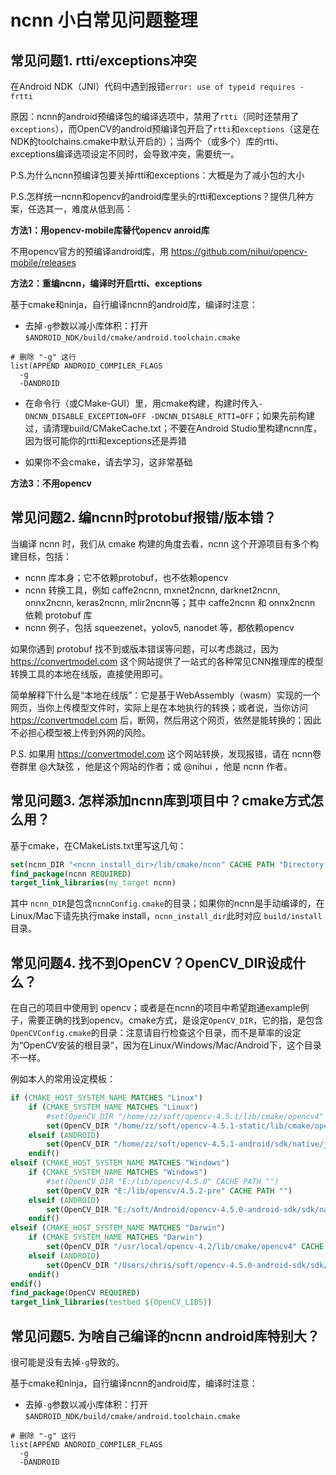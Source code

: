 # ncnn 小白常见问题整理

## 常见问题1. rtti/exceptions冲突

在Android NDK（JNI）代码中遇到报错`error: use of typeid requires -frtti`

原因：ncnn的android预编译包的编译选项中，禁用了`rtti`（同时还禁用了`exceptions`），而OpenCV的android预编译包开启了`rtti`和`exceptions`（这是在NDK的toolchains.cmake中默认开启的）；当两个（或多个）库的rtti、exceptions编译选项设定不同时，会导致冲突，需要统一。

P.S.为什么ncnn预编译包要关掉rtti和exceptions：大概是为了减小包的大小

P.S.怎样统一ncnn和opencv的android库里头的rtti和exceptions？提供几种方案，任选其一，难度从低到高：

**方法1：用opencv-mobile库替代opencv anroid库**

不用opencv官方的预编译android库，用 https://github.com/nihui/opencv-mobile/releases

**方法2：重编ncnn，编译时开启rtti、exceptions**

基于cmake和ninja，自行编译ncnn的android库，编译时注意：
- 去掉`-g`参数以减小库体积：打开`$ANDROID_NDK/build/cmake/android.toolchain.cmake`
```
# 删除 "-g" 这行
list(APPEND ANDROID_COMPILER_FLAGS
  -g
  -DANDROID
```

- 在命令行（或CMake-GUI）里，用cmake构建，构建时传入`-DNCNN_DISABLE_EXCEPTION=OFF -DNCNN_DISABLE_RTTI=OFF`；如果先前构建过，请清理build/CMakeCache.txt；不要在Android Studio里构建ncnn库，因为很可能你的rtti和exceptions还是弄错

- 如果你不会cmake，请去学习，这非常基础

**方法3：不用opencv**

## 常见问题2. 编ncnn时protobuf报错/版本错？

当编译 ncnn 时，我们从 cmake 构建的角度去看，ncnn 这个开源项目有多个构建目标，包括：
- ncnn 库本身；它不依赖protobuf，也不依赖opencv
- ncnn 转换工具，例如 caffe2ncnn, mxnet2ncnn, darknet2ncnn, onnx2ncnn, keras2ncnn, mlir2ncnn等；其中 caffe2ncnn 和 onnx2ncnn 依赖 protobuf 库
- ncnn 例子，包括 squeezenet，yolov5, nanodet 等，都依赖opencv

如果你遇到 protobuf 找不到或版本错误等问题，可以考虑跳过，因为 https://convertmodel.com 这个网站提供了一站式的各种常见CNN推理库的模型转换工具的本地在线版，直接使用即可。

简单解释下什么是“本地在线版”：它是基于WebAssembly（wasm）实现的一个网页，当你上传模型文件时，实际上是在本地执行的转换；或者说，当你访问 https://convertmodel.com 后，断网，然后用这个网页，依然是能转换的；因此不必担心模型被上传到外网的风险。


P.S. 如果用 https://convertmodel.com 这个网站转换，发现报错，请在 ncnn卷卷群里 @大缺弦 ，他是这个网站的作者；或 @nihui ，他是 ncnn 作者。


## 常见问题3. 怎样添加ncnn库到项目中？cmake方式怎么用？

基于cmake，在CMakeLists.txt里写这几句：
```cmake
set(ncnn_DIR "<ncnn_install_dir>/lib/cmake/ncnn" CACHE PATH "Directory that contains ncnnConfig.cmake")
find_package(ncnn REQUIRED)
target_link_libraries(my_target ncnn)
```
其中 `ncnn_DIR`是包含`ncnnConfig.cmake`的目录；如果你的ncnn是手动编译的，在Linux/Mac下请先执行make install，`ncnn_install_dir`此时对应 `build/install` 目录。

## 常见问题4. 找不到OpenCV？OpenCV_DIR设成什么？

在自己的项目中使用到 opencv；或者是在ncnn的项目中希望跑通example例子，需要正确的找到opencv。cmake方式，是设定`OpenCV_DIR`，它的指，是包含`OpenCVConfig.cmake`的目录：注意请自行检查这个目录，而不是草率的设定为“OpenCV安装的根目录”，因为在Linux/Windows/Mac/Android下，这个目录不一样。

例如本人的常用设定模板：
```cmake
if (CMAKE_HOST_SYSTEM_NAME MATCHES "Linux")
    if (CMAKE_SYSTEM_NAME MATCHES "Linux")
        #set(OpenCV_DIR "/home/zz/soft/opencv-4.5.1/lib/cmake/opencv4" CACHE PATH "") # shared
        set(OpenCV_DIR "/home/zz/soft/opencv-4.5.1-static/lib/cmake/opencv4" CACHE PATH "") # static
    elseif (ANDROID)
        set(OpenCV_DIR "/home/zz/soft/opencv-4.5.1-android/sdk/native/jni" CACHE PATH "")
    endif()
elseif (CMAKE_HOST_SYSTEM_NAME MATCHES "Windows")
    if (CMAKE_SYSTEM_NAME MATCHES "Windows")
        #set(OpenCV_DIR "E:/lib/opencv/4.5.0" CACHE PATH "")
        set(OpenCV_DIR "E:/lib/opencv/4.5.2-pre" CACHE PATH "")
    elseif (ANDROID)
        set(OpenCV_DIR "E:/soft/Android/opencv-4.5.0-android-sdk/sdk/native/jni" CACHE PATH "")
    endif()
elseif (CMAKE_HOST_SYSTEM_NAME MATCHES "Darwin")
    if (CMAKE_SYSTEM_NAME MATCHES "Darwin")
        set(OpenCV_DIR "/usr/local/opencv-4.2/lib/cmake/opencv4" CACHE PATH "")
    elseif (ANDROID)
        set(OpenCV_DIR "/Users/chris/soft/opencv-4.5.0-android-sdk/sdk/native/jni" CACHE PATH "")
    endif()
endif()
find_package(OpenCV REQUIRED)
target_link_libraries(testbed ${OpenCV_LIBS})
```

## 常见问题5. 为啥自己编译的ncnn android库特别大？

很可能是没有去掉`-g`导致的。

基于cmake和ninja，自行编译ncnn的android库，编译时注意：
- 去掉`-g`参数以减小库体积：打开`$ANDROID_NDK/build/cmake/android.toolchain.cmake`
```
# 删除 "-g" 这行
list(APPEND ANDROID_COMPILER_FLAGS
  -g
  -DANDROID
```